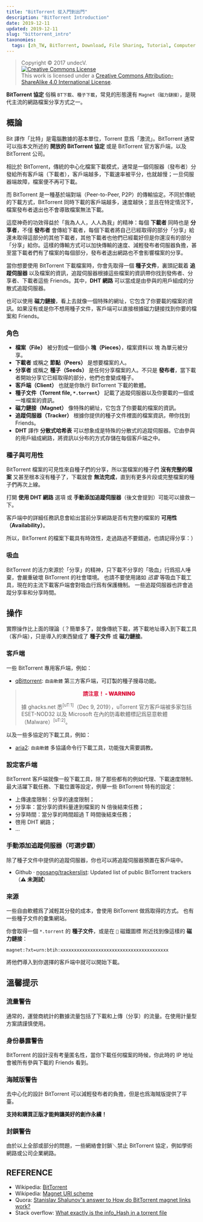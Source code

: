 ```yaml
---
title: "BitTorrent 從入門到出門"
description: "BitTorrent Introduction"
date: 2019-12-11
updated: 2019-12-11
slug: "bittorrent_intro"
taxonomies:
  tags: [zh_TW, BitTorrent, Download, File Sharing, Tutorial, Computer Concepts]
---
```


> Copyright © 2017 undecV.<br />
> [![Creative Commons License](https://i.creativecommons.org/l/by-sa/4.0/88x31.png)](http://creativecommons.org/licenses/by-sa/4.0/)<br />
> This work is licensed under a [Creative Commons Attribution-ShareAlike 4.0 International License](http://creativecommons.org/licenses/by-sa/4.0/).

**BitTorrent 協定** 俗稱 `BT下載`、`種子下載`，常見的形態還有 `Magnet（磁力鏈接）`，是現代主流的網路檔案分享方式之一。

## 概論

Bit 譯作「比特」是電腦數據的基本單位，Torrent 意爲「激流」。BitTorrent 通常可以指本文所述的 **開放的 BitTorrent 協定** 或是 BitTorrent 官方客戶端，以及 BitTorrent 公司。

相比於 BitTorrent，傳統的中心化檔案下載模式，通常是一個伺服器（發布者）分發給所有客戶端（下載者），客戶端越多，下載速率被平分，也就越慢；一旦伺服器端故障，檔案便不再可下載。

而 BitTorrent 是一種基於端對端（Peer-to-Peer, P2P）的傳輸協定。不同於傳統的下載方式，BitTorrent 同時下載的客戶端越多，速度越快；並且在特定情況下，檔案發布者退出也不會導致檔案無法下載。

這麼神奇的功效得益於「我為人人，人人為我」的精神：每個 **下載者** 同時也是 **分享者**，不僅 **發布者** 會傳給下載者，每個下載者將自己已經取得的部分「分享」給還未取得這部分的其他下載者，其他下載者也他們已經載好但是你還沒有的部分「分享」給你。這樣的傳輸方式可以加快傳輸的速度、減輕發布者伺服器負擔，甚至當下載者們有了檔案的每個部分，發布者退出網路也不會影響檔案的分享。

當你想要使用 BitTorrent 下載檔案時，你會先取得一個 **種子文件**，裏頭記載着 **追蹤伺服器** 以及檔案的資訊，追蹤伺服器根據這些檔案的資訊帶你找到發佈者、分享者、下載者這些 Friends。其中，**DHT 網路** 可以當成是由參與的用戶組成的分散式追蹤伺服器。

也可以使用 **磁力鏈接**，看上去就像一個特殊的網址，它包含了你要載的檔案的資訊。如果沒有或是你不想用種子文件，客戶端可以直接根據磁力鏈接找到你要的檔案和 Friends。

### 角色

- **檔案（File）** 被分割成一個個小 **塊（Pieces）**，檔案資料以 塊 為單元被分享。
- **下載者** 或稱之 **節點（Peers）** 是想要檔案的人。
- **分享者** 或稱之 **種子（Seeds）** 是任何分享檔案的人。不只是 **發布者**，當下載者開始分享它已經取得的部分，他們也會變成種子。
- **客戶端（Client）** 也就是你執行 BitTorrent 下載的軟體。
- **種子文件（Torrent file, `*.torrent`）** 記載了追蹤伺服器以及你要載的一個或一堆檔案的資訊。
- **磁力鏈接（Magnet）** 像特殊的網址，它包含了你要載的檔案的資訊。
- **追蹤伺服器（Tracker）** 根據你提供的種子文件裡面的檔案資訊，帶你找到 Friends。
- **DHT** 譯作 **分散式哈希表** 可以想象成是特殊的分散式的追蹤伺服器。它由參與的用戶組成網路，將資訊以分布的方式存儲在每個客戶端之中。

### 種子與可用性

BitTorrent 檔案的可見性來自種子們的分享，所以當檔案的種子們 **沒有完整的檔案** 又甚至根本沒有種子了，下載就會 **無法完成**，直到有更多片段或完整檔案的種子們再次上線。

打開 **使用 DHT 網路** 選項 或 **手動添加追蹤伺服器**（後文會提到）可能可以搶救一下。

客戶端中的詳細任務訊息會給出當前分享網路是否有完整的檔案的 **可用性（Availability）**。

所以，BitTorrent 的檔案下載具有時效性，走過路過不要錯過，也請記得分享：）

### 吸血

BitTorrent 的活力來源於「分享」的精神，只下載不分享的「吸血」行爲招人唾棄，會嚴重破壞 BitTorrent 的社會環境。
也請不要使用諸如 *迅雷* 等吸血下載工具，現在的主流下載客戶端會對吸血行爲有保護機制。
一些追蹤伺服器也許會追蹤分享率和分享時間。

## 操作

實際操作比上面的理論（？簡單多了，就像傳統下載，將下載地址導入到下載工具（客戶端），只是導入的東西變成了 **種子文件** 或 **磁力鏈接**。

### 客戶端

一些 BitTorrent 專用客戶端，例如：

- [qBittorrent](https://www.qbittorrent.org/): `自由軟體` 第三方客戶端，可訂製的種子搜尋功能。

> <p style="color:crimson;font-weight:900;text-align:center;text-transform:uppercase;">請注意！ - Warning</p>
> 據 ghacks.net 悉<sup>[uT:1]</sup>（Dec 9, 2019），uTorrent 官方客戶端被多家包括 ESET-NOD32 以及 Microsoft 在內的防毒軟體標記爲惡意軟體（Malware）<sup>[uT:2]</sup>。

以及一些多協定的下載工具，例如：

- [aria2](https://aria2.github.io/): `自由軟體` 多協議命令行下載工具，功能強大需要調教。

### 設定客戶端

BitTorrent 客戶端就像一般下載工具，除了那些都有的例如代理、下載速度限制、最大活躍下載任務、下載位置等設定，例舉一些 BitTorrent 特有的設定：

- 上傳速度限制：分享的速度限制；
- 分享率：當分享的資料量達到檔案的 N 倍後結束任務；
- 分享時間：當分享的時間超過 T 時間後結束任務；
- 啓用 DHT 網路；
- ...

### 手動添加追蹤伺服器（可選步驟）

除了種子文件中提供的追蹤伺服器，你也可以將追蹤伺服器預置在客戶端中。

- Github · [ngosang/trackerslist](https://github.com/ngosang/trackerslist): Updated list of public BitTorrent trackers（**⚠ 未測試**）

### 來源

一些自由軟體爲了減輕其分發的成本，會使用 BitTorrent 做爲取得的方式。
也有一些種子文件的彙集網站。

你會取得一個 `*.torrent` 的 **種子文件**，或是在 `🧲` 磁鐵圖標 附近找到像這樣的 **磁力鏈接**：

```URI
magnet:?xt=urn:btih:xxxxxxxxxxxxxxxxxxxxxxxxxxxxxxxxxxxxxxxx
```

將他們導入到你選擇的客戶端中就可以開始下載。

## 溫馨提示

### 流量警告

通常的，運營商統計的數據流量包括了下載和上傳（分享）的流量。在使用計量型方案請謹慎使用。

### 身份暴露警告

BitTorrent 的設計沒有考量匿名性，當你下載任何檔案的時候，你此時的 IP 地址 會被所有參與下載的 Friends 看到。

### 海賊版警告

去中心化的設計 BitTorrent 可以減輕發布者的負擔，但是也爲海賊版提供了平臺。

**支持和購買正版才能夠讓美好的創作永續！**

### 封鎖警告

由於以上全部或部分的問題，一些網絡會封鎖＼禁止 BitTorrent 協定，例如學術網路或公司企業網路。

## REFERENCE

- Wikipedia: [BitTorrent](https://en.wikipedia.org/wiki/BitTorrent_(protocol))
- Wikipedia: [Magnet URI scheme](https://en.wikipedia.org/wiki/Magnet_URI_scheme)
- Quora: [Stanislav Shalunov's answer to How do BitTorrent magnet links work?](https://www.quora.com/How-do-BitTorrent-magnet-links-work/answer/Stanislav-Shalunov)
- Stack overflow: [What exactly is the info_Hash in a torrent file](https://stackoverflow.com/a/28601408)
